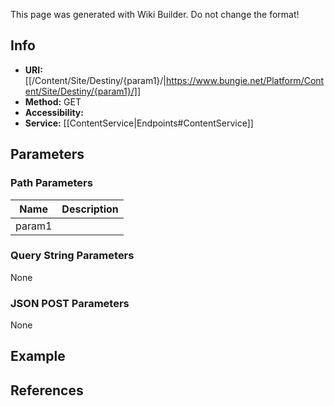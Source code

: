<span class="wiki-builder">This page was generated with Wiki Builder. Do not change the format!</span>

## Info

* **URI:** [[/Content/Site/Destiny/{param1}/|https://www.bungie.net/Platform/Content/Site/Destiny/{param1}/]]
* **Method:** GET
* **Accessibility:** 
* **Service:** [[ContentService|Endpoints#ContentService]]

## Parameters
### Path Parameters
Name | Description
---- | -----------
param1 | 

### Query String Parameters
None

### JSON POST Parameters
None

## Example


## References
